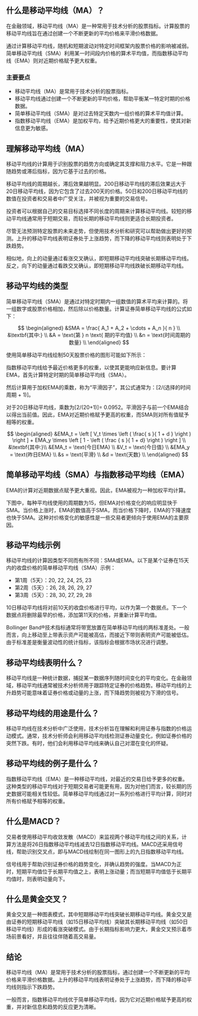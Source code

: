 ## 什么是移动平均线（MA）？

在金融领域，移动平均线（MA）是一种常用于技术分析的股票指标。计算股票的移动平均线旨在通过创建一个不断更新的平均价格来平滑价格数据。

通过计算移动平均线，随机和短期波动对特定时间框架内股票价格的影响被减弱。简单移动平均线（SMA）利用某一时间段内价格的算术平均值，而指数移动平均线（EMA）则对近期价格赋予更大权重。

### 主要要点

- 移动平均线（MA）是常用于技术分析的股票指标。
- 移动平均线通过创建一个不断更新的平均价格，帮助平衡某一特定时期的价格数据。
- 简单移动平均线（SMA）是对过去特定天数内一组价格的算术平均值计算。
- 指数移动平均线（EMA）是加权平均，给予近期价格更大的重要性，使其对新信息更为敏感。

## 理解移动平均线（MA）

移动平均线的计算用于识别股票的趋势方向或确定其支撑和阻力水平。它是一种跟随趋势或滞后指标，因为它基于过去的价格。

移动平均线的周期越长，滞后效果越明显。200日移动平均线的滞后效果远大于20日移动平均线，因为它包含了过去200天的价格。50日和200日移动平均线的数值在投资者和交易者中广受关注，并被视为重要的交易信号。

投资者可以根据自己的交易目标选择不同长度的周期来计算移动平均线。较短的移动平均线通常用于短期交易，而较长期的移动平均线则更适合长期投资者。

尽管无法预测特定股票的未来走势，但使用技术分析和研究可以帮助做出更好的预测。上升的移动平均线表明证券处于上涨趋势，而下降的移动平均线则表明处于下跌趋势。

相似地，向上的动量通过看涨交叉确认，即短期移动平均线突破长期移动平均线。反之，向下的动量通过看跌交叉确认，即短期移动平均线跌破长期移动平均线。

## 移动平均线的类型

简单移动平均线（SMA）是通过对特定时期内一组数值的算术平均来计算的。将一组数字或股票价格相加，然后除以价格数量。计算证券简单移动平均线的公式如下：

$$ \begin{aligned} &SMA = \frac{ A_1 + A_2 + \cdots + A_n }{ n } \\ &\textbf{其中:} \\ &A = \text{第 } n \text{ 期的平均值} \\ &n = \text{时间周期的数量} \\ \end{aligned} $$

使用简单移动平均线绘制50天股票价格的图形可能如下所示：

指数移动平均线给予最近价格更多的权重，以使其更能响应新信息。要计算EMA，首先计算特定时期的简单移动平均线（SMA）。

然后计算用于加权EMA的乘数，称为“平滑因子”，其公式通常为：[2/(选择的时间周期 + 1)]。

对于20日移动平均线，乘数为[2/(20+1)]= 0.0952。平滑因子与前一个EMA结合以得出当前值。因此，EMA对近期价格赋予更高的权重，而SMA则对所有值赋予相等的权重。

$$ \begin{aligned} &EMA_t = \left [ V_t \times \left ( \frac{ s }{ 1 + d } \right ) \right ] + EMA_y \times \left [ 1 - \left ( \frac { s }{ 1 + d} \right ) \right ] \\ &\textbf{其中:}\\ &EMA_t = \text{今日EMA} \\ &V_t = \text{今日值} \\ &EMA_y = \text{昨日EMA} \\ &s = \text{平滑} \\ &d = \text{天数} \\ \end{aligned} $$

## 简单移动平均线（SMA）与指数移动平均线（EMA）

EMA的计算对近期数据点赋予更大重视。因此，EMA被视为一种加权平均计算。

下图中，每种平均线使用的周期数为15，但EMA对价格变化的响应明显快于SMA。当价格上涨时，EMA的数值高于SMA，而当价格下降时，EMA的下降速度也快于SMA。这种对价格变化的敏感性是一些交易者更倾向于使用EMA的主要原因。

## 移动平均线示例

移动平均线的计算因类型不同而有所不同：SMA或EMA。以下是某个证券在15天内的收盘价格的简单移动平均线（SMA）示例：

- 第1周（5天）：20, 22, 24, 25, 23
- 第2周（5天）：26, 28, 26, 29, 27
- 第3周（5天）：28, 30, 27, 29, 28

10日移动平均线将对前10天的收盘价格进行平均，以作为第一个数据点。下一个数据点将删除最早的价格，添加第11天的价格，并重新计算平均值。

Bollinger Band®技术指标通常将带宽放置在简单移动平均线的两标准差处。一般而言，向上移动至上带表示资产可能被高估，而接近下带则表明资产可能被低估。由于标准差是衡量波动性的统计指标，该指标会根据市场状况进行调整。

## 移动平均线表明什么？

移动平均线是一种统计数据，捕捉某一数据序列随时间变化的平均变化。在金融领域，移动平均线通常被技术分析师用于跟踪特定证券的价格趋势。移动平均线的上升趋势可能意味着证券价格或动量的上涨，而下降趋势则被视为下滑的信号。

## 移动平均线的用途是什么？

移动平均线在技术分析中广泛使用，技术分析旨在理解和利用证券与指数的价格运动模式。通常，技术分析师会利用移动平均线检测证券动量变化，例如证券价格的突然下跌。有时，他们会利用移动平均线来确认自己对潜在变化的怀疑。

## 移动平均线的例子是什么？

指数移动平均线（EMA）是一种移动平均线，对最近的交易日给予更多的权重。这种类型的移动平均线对于短期交易者可能更有用，因为对他们而言，较长期的历史数据可能相关性较低。简单移动平均线通过对一系列价格进行平均计算，同时对所有价格赋予相等的权重。

## 什么是MACD？

交易者使用移动平均收敛发散（MACD）来监视两个移动平均线之间的关系，计算方法是将26日指数移动平均线减去12日指数移动平均线。MACD还采用信号线，帮助识别交叉点，即与MACD线绘制在同一图形上的九日指数移动平均线。

信号线用于帮助识别证券价格的趋势变化，并确认趋势的强度。当MACD为正时，短期平均值位于长期平均值之上，表明上涨动量；而当短期平均值低于长期平均值时，则表明动量向下。

## 什么是黄金交叉？

黄金交叉是一种图表模式，其中短期移动平均线突破长期移动平均线。黄金交叉是由证券的短期移动平均线（如15日移动平均线）突破其长期移动平均线（如50日移动平均线）形成的看涨突破模式。由于长期指标影响力更大，黄金交叉预示着市场前景看好，并且往往伴随着高交易量。

## 结论

移动平均线（MA）是常用于技术分析的股票指标，通过创建一个不断更新的平均价格来平滑价格数据。上升的移动平均线表明证券处于上涨趋势，而下降的移动平均线则指示下跌趋势。

一般而言，指数移动平均线优于简单移动平均线，因为它对近期价格赋予更高的权重，并对新信息和趋势的反应更为清晰。


